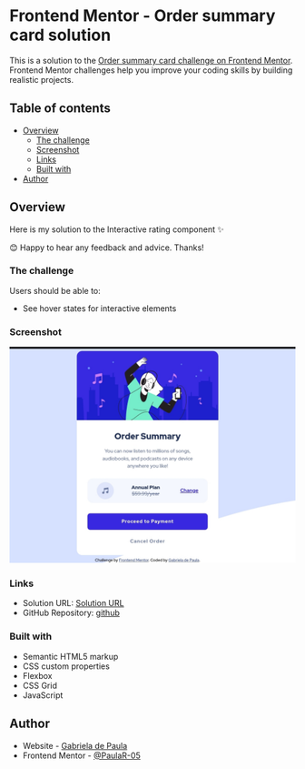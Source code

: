 # Frontend Mentor - Order summary card solution

This is a solution to the [Order summary card challenge on Frontend Mentor](https://www.frontendmentor.io/challenges/order-summary-component-QlPmajDUj). Frontend Mentor challenges help you improve your coding skills by building realistic projects.

## Table of contents

- [Overview](#overview)
  - [The challenge](#the-challenge)
  - [Screenshot](#screenshot)
  - [Links](#links)
  - [Built with](#built-with)
- [Author](#author)

## Overview

Here is my solution to the Interactive rating component ✨

😊 Happy to hear any feedback and advice. Thanks!

### The challenge

Users should be able to:

- See hover states for interactive elements

### Screenshot

![](Screenshot.jpg)

### Links

- Solution URL: [Solution URL](https://paular-05.github.io/Order-summary-component/)
- GitHub Repository: [github](https://github.com/PaulaR-05/Order-summary-component)

### Built with

- Semantic HTML5 markup
- CSS custom properties
- Flexbox
- CSS Grid
- JavaScript

## Author

- Website - [Gabriela de Paula](https://github.com/PaulaR-05)
- Frontend Mentor - [@PaulaR-05](https://www.frontendmentor.io/profile/PaulaR-05)

